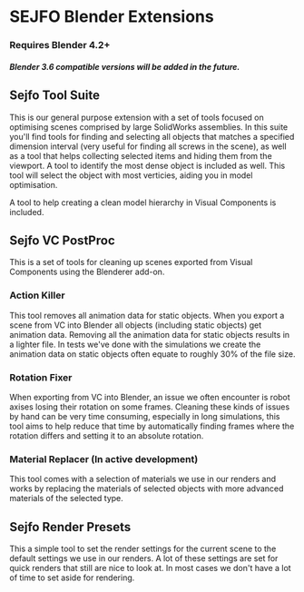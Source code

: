 # SEJFO Blender Extensions
### Requires Blender 4.2+
##### Blender 3.6 compatible versions will be added in the future.

## Sejfo Tool Suite
This is our general purpose extension with a set of tools focused on optimising scenes comprised by large SolidWorks assemblies.
In this suite you'll find tools for finding and selecting all objects that matches a specified dimension interval (very useful for finding all screws in the scene), 
as well as a tool that helps collecting selected items and hiding them from the viewport.
A tool to identify the most dense object is included as well. This tool will select the object with most verticies, aiding you in model optimisation.

A tool to help creating a clean model hierarchy in Visual Components is included.

## Sejfo VC PostProc
This is a set of tools for cleaning up scenes exported from Visual Components using the Blenderer add-on.
### Action Killer
This tool removes all animation data for static objects. When you export a scene from VC into Blender all objects (including static objects) get animation data. Removing all the animation data for static objects results in a lighter file. 
In tests we've done with the simulations we create the animation data on static objects often equate to roughly 30% of the file size. 
### Rotation Fixer
When exporting from VC into Blender, an issue we often encounter is robot axises losing their rotation on some frames. Cleaning these kinds of issues by hand can be very time consuming, especially in long simulations, this tool aims to help reduce that time by automatically finding frames where the rotation differs and setting it to an absolute rotation.
### Material Replacer (In active development)
This tool comes with a selection of materials we use in our renders and works by replacing the materials of selected objects with more advanced materials of the selected type.

## Sejfo Render Presets
This a simple tool to set the render settings for the current scene to the default settings we use in our renders.
A lot of these settings are set for quick renders that still are nice to look at. In most cases we don't have a lot of time to set aside for rendering.